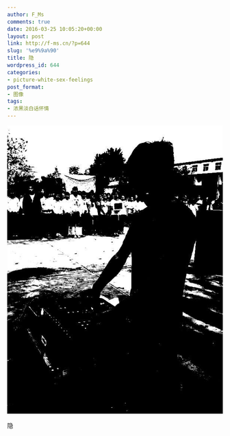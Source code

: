 ```yaml
---
author: F_Ms
comments: true
date: 2016-03-25 10:05:20+00:00
layout: post
link: http://f-ms.cn/?p=644
slug: '%e9%9a%90'
title: 隐
wordpress_id: 644
categories:
- picture-white-sex-feelings
post_format:
- 图像
tags:
- 浓黑淡白话怀情
---
```


![黑白-色情怀_F_Ms-调音-运动会-中专[已处理]](/img/post/wp/2016/03/黑白-色情怀_F_Ms-调音-运动会-中专已处理.jpg)


隐
